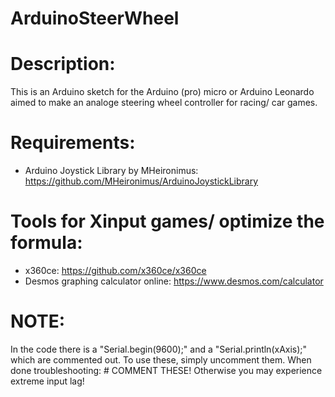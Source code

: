 # ArduinoSteerWheel

# Description:
This is an Arduino sketch for the Arduino (pro) micro or Arduino Leonardo aimed to make an analoge steering wheel controller for racing/ car games.

# Requirements:
- Arduino Joystick Library by MHeironimus: https://github.com/MHeironimus/ArduinoJoystickLibrary

# Tools for Xinput games/ optimize the formula:
- x360ce: https://github.com/x360ce/x360ce
- Desmos graphing calculator online: https://www.desmos.com/calculator

# NOTE:
In the code there is a "Serial.begin(9600);" and a "Serial.println(xAxis);" which are commented out. To use these, simply uncomment them. When done troubleshooting: # COMMENT THESE! Otherwise you may experience extreme input lag!
